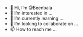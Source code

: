 - 👋 Hi, I’m @Beenbala
- 👀 I’m interested in ...
- 🌱 I’m currently learning ...
- 💞️ I’m looking to collaborate on ...
- 📫 How to reach me ...

<!---
Beenbala/Beenbala is a ✨ special ✨ repository because its `README.md` (this file) appears on your GitHub profile.
You can click the Preview link to take a look at your changes.
--->

